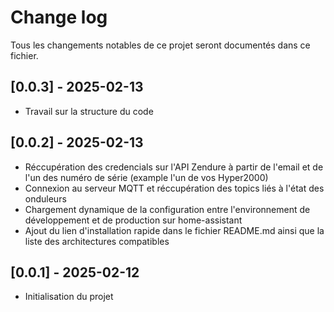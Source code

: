 # Change log

Tous les changements notables de ce projet seront documentés dans ce fichier.

## [0.0.3] - 2025-02-13

- Travail sur la structure du code

## [0.0.2] - 2025-02-13

- Réccupération des credencials sur l'API Zendure à partir de l'email et de l'un des numéro de série (example l'un de vos Hyper2000)
- Connexion au serveur MQTT et réccupération des topics liés à l'état des onduleurs
- Chargement dynamique de la configuration entre l'environnement de développement et de production sur home-assistant
- Ajout du lien d'installation rapide dans le fichier README.md ainsi que la liste des architectures compatibles

## [0.0.1] - 2025-02-12

- Initialisation du projet
